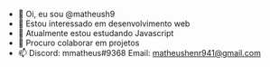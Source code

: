 - 👋 Oi, eu sou @matheush9
- 👀 Estou interessado em desenvolvimento web
- 🌱 Atualmente estou estudando Javascript
- 💞️ Procuro colaborar em projetos
- 📫 Discord: mmatheus#9368 Email: matheushenr941@gmail.com


<!---
matheush9/matheush9 is a ✨ special ✨ repository because its `README.md` (this file) appears on your GitHub profile.
You can click the Preview link to take a look at your changes.
--->
